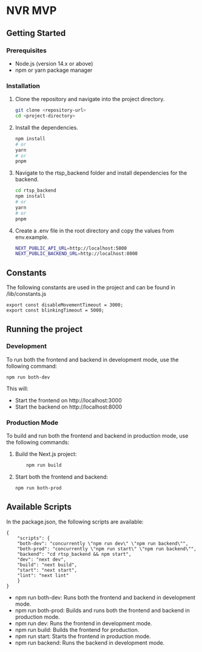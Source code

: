 # NVR MVP

## Getting Started

### Prerequisites

- Node.js (version 14.x or above)
- npm or yarn package manager

### Installation

1.  Clone the repository and navigate into the project directory.

    ```bash
    git clone <repository-url>
    cd <project-directory>
    ```

2.  Install the dependencies.

    ```bash
    npm install
    # or
    yarn
    # or
    pnpm
    ```

3.  Navigate to the rtsp_backend folder and install dependencies for the backend.

    ```bash
    cd rtsp_backend
    npm install
    # or
    yarn
    # or
    pnpm
    ```

4.  Create a .env file in the root directory and copy the values from env.example.

    ```bash
    NEXT_PUBLIC_API_URL=http://localhost:5000
    NEXT_PUBLIC_BACKEND_URL=http://localhost:8000
    ```

## Constants

The following constants are used in the project and can be found in /lib/constants.js

    export const disableMovementTimeout = 3000;
    export const blinkingTimeout = 5000;

## Running the project

### Development

To run both the frontend and backend in development mode, use the following command:

    npm run both-dev

This will:

- Start the frontend on http://localhost:3000
- Start the backend on http://localhost:8000

### Production Mode

To build and run both the frontend and backend in production mode, use the following commands:

1.  Build the Next.js project:
    ```bash
        npm run build
    ```
2.  Start both the frontend and backend:

    ```bash
    npm run both-prod
    ```

## Available Scripts

In the package.json, the following scripts are available:

    {
        "scripts": {
        "both-dev": "concurrently \"npm run dev\" \"npm run backend\"",
        "both-prod": "concurrently \"npm run start\" \"npm run backend\"",
        "backend": "cd rtsp_backend && npm start",
        "dev": "next dev",
        "build": "next build",
        "start": "next start",
        "lint": "next lint"
        }
    }

- npm run both-dev: Runs both the frontend and backend in development mode.
- npm run both-prod: Builds and runs both the frontend and backend in production mode.
- npm run dev: Runs the frontend in development mode.
- npm run build: Builds the frontend for production.
- npm run start: Starts the frontend in production mode.
- npm run backend: Runs the backend in development mode.
